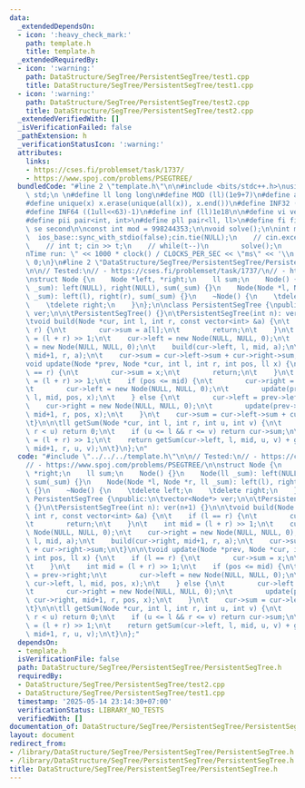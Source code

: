 ```yaml
---
data:
  _extendedDependsOn:
  - icon: ':heavy_check_mark:'
    path: template.h
    title: template.h
  _extendedRequiredBy:
  - icon: ':warning:'
    path: DataStructure/SegTree/PersistentSegTree/test1.cpp
    title: DataStructure/SegTree/PersistentSegTree/test1.cpp
  - icon: ':warning:'
    path: DataStructure/SegTree/PersistentSegTree/test2.cpp
    title: DataStructure/SegTree/PersistentSegTree/test2.cpp
  _extendedVerifiedWith: []
  _isVerificationFailed: false
  _pathExtension: h
  _verificationStatusIcon: ':warning:'
  attributes:
    links:
    - https://cses.fi/problemset/task/1737/
    - https://www.spoj.com/problems/PSEGTREE/
  bundledCode: "#line 2 \"template.h\"\n\n#include <bits/stdc++.h>\nusing namespace\
    \ std;\n \n#define ll long long\n#define MOD (ll)(1e9+7)\n#define all(x) (x).begin(),(x).end()\n\
    #define unique(x) x.erase(unique(all(x)), x.end())\n#define INF32 ((1ull<<31)-1)\n\
    #define INF64 ((1ull<<63)-1)\n#define inf (ll)1e18\n\n#define vi vector<int>\n\
    #define pii pair<int, int>\n#define pll pair<ll, ll>\n#define fi first\n#define\
    \ se second\n\nconst int mod = 998244353;\n\nvoid solve();\n\nint main(){\n  \
    \  ios_base::sync_with_stdio(false);cin.tie(NULL);\n    // cin.exceptions(cin.failbit);\n\
    \    // int t; cin >> t;\n    // while(t--)\n        solve();\n    cerr << \"\\\
    nTime run: \" << 1000 * clock() / CLOCKS_PER_SEC << \"ms\" << '\\n';\n    return\
    \ 0;\n}\n#line 2 \"DataStructure/SegTree/PersistentSegTree/PersistentSegTree.h\"\
    \n\n// Tested:\n// - https://cses.fi/problemset/task/1737/\n// - https://www.spoj.com/problems/PSEGTREE/\n\
    \nstruct Node {\n    Node *left, *right;\n    ll sum;\n    Node() {}\n    Node(ll\
    \ _sum): left(NULL), right(NULL), sum(_sum) {}\n    Node(Node *l, Node *r, ll\
    \ _sum): left(l), right(r), sum(_sum) {}\n    ~Node() {\n    \tdelete left;\n\
    \    \tdelete right;\n    }\n};\n\nclass PersistentSegTree {\npublic:\n\tvector<Node*>\
    \ ver;\n\n\tPersistentSegTree() {}\n\tPersistentSegTree(int n): ver(n+1) {}\n\n\
    \tvoid build(Node *cur, int l, int r, const vector<int> &a) {\n\t    if (l ==\
    \ r) {\n\t        cur->sum = a[l];\n\t        return;\n\t    }\n\t    int mid\
    \ = (l + r) >> 1;\n\t    cur->left = new Node(NULL, NULL, 0);\n\t    cur->right\
    \ = new Node(NULL, NULL, 0);\n\t    build(cur->left, l, mid, a);\n\t    build(cur->right,\
    \ mid+1, r, a);\n\t    cur->sum = cur->left->sum + cur->right->sum;\n\t}\n\n\t\
    void update(Node *prev, Node *cur, int l, int r, int pos, ll x) {\n\t    if (l\
    \ == r) {\n\t        cur->sum = x;\n\t        return;\n\t    }\n\t    int mid\
    \ = (l + r) >> 1;\n\t    if (pos <= mid) {\n\t        cur->right = prev->right;\n\
    \t        cur->left = new Node(NULL, NULL, 0);\n\t        update(prev->left, cur->left,\
    \ l, mid, pos, x);\n\t    } else {\n\t        cur->left = prev->left;\n\t    \
    \    cur->right = new Node(NULL, NULL, 0);\n\t        update(prev->right, cur->right,\
    \ mid+1, r, pos, x);\n\t    }\n\t    cur->sum = cur->left->sum + cur->right->sum;\n\
    \t}\n\n\tll getSum(Node *cur, int l, int r, int u, int v) {\n\t    if (l > v ||\
    \ r < u) return 0;\n\t    if (u <= l && r <= v) return cur->sum;\n\t    int mid\
    \ = (l + r) >> 1;\n\t    return getSum(cur->left, l, mid, u, v) + getSum(cur->right,\
    \ mid+1, r, u, v);\n\t}\n};\n"
  code: "#include \"../../../template.h\"\n\n// Tested:\n// - https://cses.fi/problemset/task/1737/\n\
    // - https://www.spoj.com/problems/PSEGTREE/\n\nstruct Node {\n    Node *left,\
    \ *right;\n    ll sum;\n    Node() {}\n    Node(ll _sum): left(NULL), right(NULL),\
    \ sum(_sum) {}\n    Node(Node *l, Node *r, ll _sum): left(l), right(r), sum(_sum)\
    \ {}\n    ~Node() {\n    \tdelete left;\n    \tdelete right;\n    }\n};\n\nclass\
    \ PersistentSegTree {\npublic:\n\tvector<Node*> ver;\n\n\tPersistentSegTree()\
    \ {}\n\tPersistentSegTree(int n): ver(n+1) {}\n\n\tvoid build(Node *cur, int l,\
    \ int r, const vector<int> &a) {\n\t    if (l == r) {\n\t        cur->sum = a[l];\n\
    \t        return;\n\t    }\n\t    int mid = (l + r) >> 1;\n\t    cur->left = new\
    \ Node(NULL, NULL, 0);\n\t    cur->right = new Node(NULL, NULL, 0);\n\t    build(cur->left,\
    \ l, mid, a);\n\t    build(cur->right, mid+1, r, a);\n\t    cur->sum = cur->left->sum\
    \ + cur->right->sum;\n\t}\n\n\tvoid update(Node *prev, Node *cur, int l, int r,\
    \ int pos, ll x) {\n\t    if (l == r) {\n\t        cur->sum = x;\n\t        return;\n\
    \t    }\n\t    int mid = (l + r) >> 1;\n\t    if (pos <= mid) {\n\t        cur->right\
    \ = prev->right;\n\t        cur->left = new Node(NULL, NULL, 0);\n\t        update(prev->left,\
    \ cur->left, l, mid, pos, x);\n\t    } else {\n\t        cur->left = prev->left;\n\
    \t        cur->right = new Node(NULL, NULL, 0);\n\t        update(prev->right,\
    \ cur->right, mid+1, r, pos, x);\n\t    }\n\t    cur->sum = cur->left->sum + cur->right->sum;\n\
    \t}\n\n\tll getSum(Node *cur, int l, int r, int u, int v) {\n\t    if (l > v ||\
    \ r < u) return 0;\n\t    if (u <= l && r <= v) return cur->sum;\n\t    int mid\
    \ = (l + r) >> 1;\n\t    return getSum(cur->left, l, mid, u, v) + getSum(cur->right,\
    \ mid+1, r, u, v);\n\t}\n};"
  dependsOn:
  - template.h
  isVerificationFile: false
  path: DataStructure/SegTree/PersistentSegTree/PersistentSegTree.h
  requiredBy:
  - DataStructure/SegTree/PersistentSegTree/test2.cpp
  - DataStructure/SegTree/PersistentSegTree/test1.cpp
  timestamp: '2025-05-14 23:14:30+07:00'
  verificationStatus: LIBRARY_NO_TESTS
  verifiedWith: []
documentation_of: DataStructure/SegTree/PersistentSegTree/PersistentSegTree.h
layout: document
redirect_from:
- /library/DataStructure/SegTree/PersistentSegTree/PersistentSegTree.h
- /library/DataStructure/SegTree/PersistentSegTree/PersistentSegTree.h.html
title: DataStructure/SegTree/PersistentSegTree/PersistentSegTree.h
---
```

